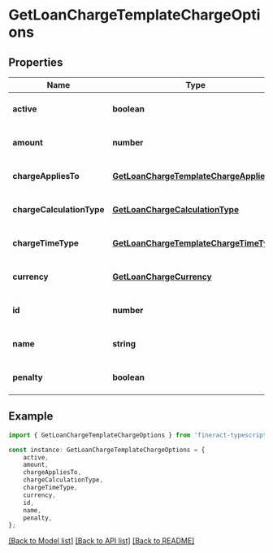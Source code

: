 # GetLoanChargeTemplateChargeOptions


## Properties

Name | Type | Description | Notes
------------ | ------------- | ------------- | -------------
**active** | **boolean** |  | [optional] [default to undefined]
**amount** | **number** |  | [optional] [default to undefined]
**chargeAppliesTo** | [**GetLoanChargeTemplateChargeAppliesTo**](GetLoanChargeTemplateChargeAppliesTo.md) |  | [optional] [default to undefined]
**chargeCalculationType** | [**GetLoanChargeCalculationType**](GetLoanChargeCalculationType.md) |  | [optional] [default to undefined]
**chargeTimeType** | [**GetLoanChargeTemplateChargeTimeType**](GetLoanChargeTemplateChargeTimeType.md) |  | [optional] [default to undefined]
**currency** | [**GetLoanChargeCurrency**](GetLoanChargeCurrency.md) |  | [optional] [default to undefined]
**id** | **number** |  | [optional] [default to undefined]
**name** | **string** |  | [optional] [default to undefined]
**penalty** | **boolean** |  | [optional] [default to undefined]

## Example

```typescript
import { GetLoanChargeTemplateChargeOptions } from 'fineract-typescript-client';

const instance: GetLoanChargeTemplateChargeOptions = {
    active,
    amount,
    chargeAppliesTo,
    chargeCalculationType,
    chargeTimeType,
    currency,
    id,
    name,
    penalty,
};
```

[[Back to Model list]](../README.md#documentation-for-models) [[Back to API list]](../README.md#documentation-for-api-endpoints) [[Back to README]](../README.md)
